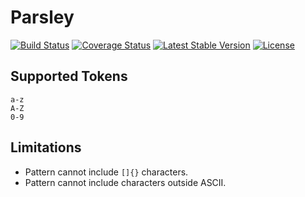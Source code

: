 # Parsley

[![Build Status](https://travis-ci.org/gajus/parsley.png?branch=master)](https://travis-ci.org/gajus/parsley)
[![Coverage Status](https://coveralls.io/repos/gajus/parsley/badge.png?branch=master)](https://coveralls.io/r/gajus/parsley?branch=master)
[![Latest Stable Version](https://poser.pugx.org/gajus/parsley/version.png)](https://packagist.org/packages/gajus/parsley)
[![License](https://poser.pugx.org/gajus/parsley/license.png)](https://packagist.org/packages/gajus/parsley)

## Supported Tokens

```
a-z
A-Z
0-9
```

## Limitations

* Pattern cannot include `[]{}` characters.
* Pattern cannot include characters outside ASCII.
